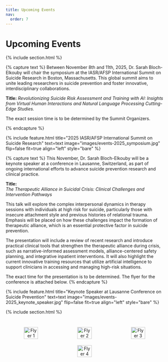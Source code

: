 ```yaml
---
title: Upcoming Events
nav:
  order: 7
---
```


# Upcoming Events

{% include section.html %}
<p>
  {% capture text %}
  Between November 8th and 11th, 2025, Dr. Sarah Bloch-Elkouby will chair the symposium at the IASR/AFSP International Summit on Suicide Research in Boston, Massachusetts. This global summit aims to unite leading researchers in suicide prevention and foster innovative, interdisciplinary collaborations.

  **Title:**
    _Revolutionizing Suicide Risk Assessment and Training with AI: Insights from Virtual Human Interactions and Natural Language Processing Cutting-Edge Studies._
  
  The exact session time is to be determined by the Summit Organizers.
  
  {% endcapture %}

  {% include feature.html
    title="2025 IASR/AFSP International Summit on Suicide Research"
    text=text
    image="images/events-2025_symposium.jpg"
    flip=false
    fit=true
    align="left"
    style="bare"
  %}
</p>

<p>
  {% capture text %}
  This November, Dr. Sarah Bloch-Elkouby will be a keynote speaker at a conference in Lausanne, Switzerland, as part of ongoing international efforts to advance suicide prevention research and clinical practice.

  **Title:**  
  _The Therapeutic Alliance in Suicidal Crisis: Clinical Challenges and Intervention Pathways_

  This talk will explore the complex interpersonal dynamics in therapy sessions with individuals at high risk for suicide, particularly those with insecure attachment style and previous histories of relational trauma. Emphasis will be placed on how these challenges impact the formation of therapeutic alliance, which is an essential protective factor in suicide prevention.

  The presentation will include a review of recent research and introduce practical clinical tools that strengthen the therapeutic alliance during crisis, such as narrative-informed assessment models, alliance-centered safety planning, and integrative inpatient interventions. It will also highlight the current innovative training resources that utilize artificial intelligence to support clinicians in accessing and managing high-risk situations.

  The exact time for the presentation is to be determined. The flyer for the conference is attached below. 
  {% endcapture %}

  {% include feature.html
    title="Keynote Speaker at Lausanne Conference on Suicide Prevention"
    text=text
    image="images/events-2025_keynote_speaker.jpg"
    flip=false
    fit=true
    align="left"
    style="bare"
  %}
</p>
{% include section.html %}

<!-- =====================
     Flyers Row Section
===================== -->
<section style="text-align:center; margin: 40px 0;">
  <div style="
    display: flex; 
    justify-content: center; 
    align-items: flex-start; 
    flex-wrap: wrap; 
    gap: 20px;
  ">
    <img src="{{ '/images/upcoming_flyer_1.jpg' | relative_url }}" alt="Flyer 1" 
         style="width: 30%; max-width: 300px; height: auto; border-radius: 8px;">
    <img src="{{ '/images/upcoming_flyer_2.jpg' | relative_url }}" alt="Flyer 2" 
         style="width: 30%; max-width: 300px; height: auto; border-radius: 8px;">
    <img src="{{ '/images/upcoming_flyer_3.jpg' | relative_url }}" alt="Flyer 3" 
         style="width: 30%; max-width: 300px; height: auto; border-radius: 8px;">
    <img src="{{ '/images/upcoming_flyer_4.jpg' | relative_url }}" alt="Flyer 4" 
         style="width: 30%; max-width: 300px; height: auto; border-radius: 8px;">
  </div>
</section>

